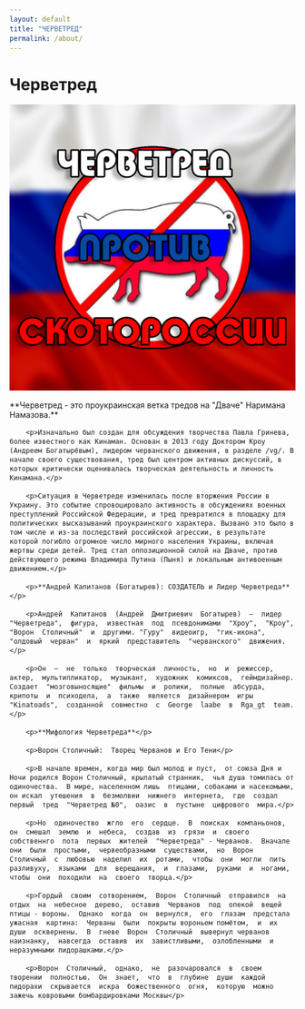 ```yaml
---
layout: default
title: "ЧЕРВЕТРЕД"
permalink: /about/
---
```


<div class="about-page post">
    <div class="post-header">
        <h1 class="post-title">Черветред</h1>
    </div>
    <div class="post-image-wrapper">
        <img src="assets/images/f59968a03da667d25af0c2c447905982.png" alt="Черветред-червепедия">
    </div>
    <div class="post-content">
        <p>**Черветред - это проукраинская ветка тредов на "Дваче" Наримана Намазова.**</p>

        <p>Изначально был создан для обсуждения творчества Павла Гринева, более известного как Кинаман. Основан в 2013 году Доктором Кроу (Андреем Богатырёвым), лидером черванского движения, в разделе /vg/. В начале своего существования, тред был центром активных дискуссий, в которых критически оценивалась творческая деятельность и личность Кинамана.</p>

        <p>Ситуация в Черветреде изменилась после вторжения России в Украину. Это событие спровоцировало активность в обсуждениях военных преступлений Российской Федерации, и тред превратился в площадку для политических высказываний проукраинского характера. Вызвано это было в том числе и из-за последствий российской агрессии, в результате которой погибло огромное число мирного населения Украины, включая жертвы среди детей. Тред стал оппозиционной силой на Дваче, против действующего режима Владимира Путина (Пыня) и локальным антивоенным движением.</p>

        <p>**Андрей Капитанов (Богатырев): СОЗДАТЕЛЬ и Лидер Черветреда**</p>

        <p>Андрей  Капитанов  (Андрей  Дмитриевич  Богатырев)  –  лидер  "Черветреда",  фигура,  известная  под  псевдонимами  "Хроу",  "Кроу",  "Ворон  Столичный"  и  другими. "Гуру"  видеоигр,  "гик-икона",  "олдовый  черван"  и  яркий  представитель  "черванского"  движения.</p> 

        <p>Он  –  не  только  творческая  личность,  но  и  режиссер,  актер,  мультипликатор,  музыкант,  художник  комиксов,  геймдизайнер. Создает  "мозговыносящие"  фильмы  и  ролики,  полные  абсурда,  крипоты  и  психодела,  а  также  является  дизайнером  игры  "Kinatoads",  созданной  совместно  с  George  laabe  в  Rga_gt  team.</p>

        <p>**Мифология Черветреда**</p>

        <p>Ворон Столичный:  Творец Черванов и Его Тени</p>

        <p>В начале времен, когда мир был молод и пуст,  от союза Дня и Ночи родился Ворон Столичный, крылатый странник,  чья душа томилась от одиночества.  В мире, населенном лишь  птицами, собаками и насекомыми,  он искал  утешения  в  безмолвии  нижнего  интернета,  где  создал  первый  тред  "Черветред №0",  оазис  в  пустыне  цифрового  мира.</p>

        <p>Но  одиночество  жгло  его  сердце.  В  поисках  компаньонов,  он  смешал  землю  и  небеса,  создав  из  грязи  и  своего  собственнго  пота  первых  жителей  "Черветреда" - Черванов.  Вначале  они  были  простыми,  червеобразными  существами,  но  Ворон  Столичный  с  любовью  наделил  их  ротами,  чтобы  они  могли  пить  разливуху,  языками  для  верещания,  и  глазами,  руками  и  ногами,  чтобы  они  походили  на  своего  творца.</p>

        <p>Гордый  своим  сотворением,  Ворон  Столичный  отправился  на  отдых  на  небесное  дерево,  оставив  Черванов  под  опекой  вещей птицы - вороны.  Однако  когда  он  вернулся,  его  глазам  предстала  ужасная  картина:  Черваны  были  покрыты вороньем помётом,  и  их  души  осквернены.  В  гневе  Ворон  Столичный  вывернул черванов наизнанку,  навсегда  оставив  их  завистливыми,  озлобленными  и  неразумными пидорашками.</p>

        <p>Ворон  Столичный,  однако,  не  разочаровался  в  своем  творении  полностью.  Он  знает,  что  в  глубине  души  каждой пидорахи  скрывается  искра  божественного  огня,  которую  можно  зажечь ковровыми бомбардировками Москвы</p>
